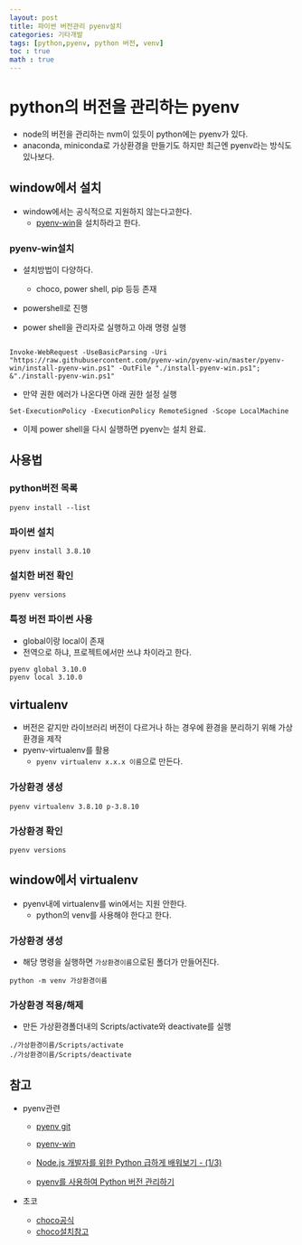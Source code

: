 ```yaml
---
layout: post
title: 파이썬 버전관리 pyenv설치
categories: 기타개발
tags: [python,pyenv, python 버전, venv]
toc : true
math : true
---
```


# python의 버전을 관리하는 pyenv

- node의 버전을 관리하는 nvm이 있듯이 python에는 pyenv가 있다.
- anaconda, miniconda로 가상환경을 만들기도 하지만 최근엔 pyenv라는 방식도 있나보다.

## window에서 설치

- window에서는 공식적으로 지원하지 않는다고한다.
    - [pyenv-win](https://github.com/pyenv-win/pyenv-win)을 설치하라고 한다.

### pyenv-win설치

- 설치방법이 다양하다.
    - choco, power shell, pip 등등 존재
- powershell로 진행

- power shell을 관리자로 실행하고 아래 명령 실행

```

Invoke-WebRequest -UseBasicParsing -Uri "https://raw.githubusercontent.com/pyenv-win/pyenv-win/master/pyenv-win/install-pyenv-win.ps1" -OutFile "./install-pyenv-win.ps1"; &"./install-pyenv-win.ps1"

```

- 만약 권한 에러가 나온다면 아래 권한 설정 실행

```
Set-ExecutionPolicy -ExecutionPolicy RemoteSigned -Scope LocalMachine
```

- 이제 power shell을 다시 실행하면 pyenv는 설치 완료.


## 사용법

### python버전 목록

```
pyenv install --list
```

### 파이썬 설치

```
pyenv install 3.8.10
```

### 설치한 버전 확인

```
pyenv versions
```

### 특정 버전 파이썬 사용

- global이랑 local이 존재
- 전역으로 하냐, 프로젝트에서만 쓰냐 차이라고 한다.

```
pyenv global 3.10.0
pyenv local 3.10.0
```

## virtualenv

- 버전은 같지만 라이브러리 버전이 다르거나 하는 경우에 환경을 분리하기 위해 가상환경을 제작
- pyenv-virtualenv를 활용
    - `pyenv virtualenv x.x.x 이름`으로 만든다.

### 가상환경 생성

```
pyenv virtualenv 3.8.10 p-3.8.10
```

### 가상환경 확인

```
pyenv versions
```

## window에서 virtualenv

- pyenv내에 virtualenv를 win에서는 지원 안한다.
    - python의 venv를 사용해야 한다고 한다.

### 가상환경 생성

- 해당 명령을 실행하면 `가상환경이름`으로된 폴더가 만들어진다.

```
python -m venv 가상환경이름
```

### 가상환경 적용/해제

- 만든 가상환경폴더내의 Scripts/activate와 deactivate를 실행

```
./가상환경이름/Scripts/activate
./가상환경이름/Scripts/deactivate
```

## 참고

- pyenv관련
    - [pyenv git](https://github.com/pyenv/pyenv?tab=readme-ov-file#windows)
    - [pyenv-win](https://github.com/pyenv-win/pyenv-win)

    - [Node.js 개발자를 위한 Python 급하게 배워보기 - (1/3)](https://musma.github.io/2021/06/23/learning-python-01.html)
    - [pyenv를 사용하여 Python 버전 관리하기](https://deku.posstree.com/ko/environment/pyenv/)

- 초코
    - [choco공식](https://chocolatey.org/install)
    - [choco설치참고](https://velog.io/@shinyejin0212/chocolatey-Windows%EC%9A%A9-%ED%8C%A8%ED%82%A4%EC%A7%80-%EB%A7%A4%EB%8B%88%EC%A0%80-chocolatey-%EC%84%A4%EC%B9%98-%ED%95%98%EA%B8%B0)